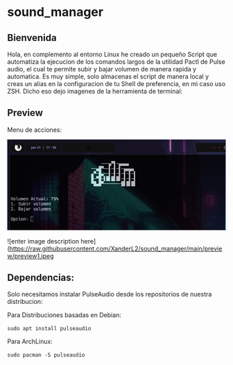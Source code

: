 # sound_manager

## Bienvenida
Hola, en complemento al entorno Linux he creado un pequeño Script que automatiza la ejecucion de los comandos largos de la utilidad Pactl de Pulse audio, el cual te permite subir y bajar volumen de manera rapida y automatica. Es muy simple, solo almacenas el script de manera local y creas un alias en la configuracion de tu Shell de preferencia, en mi caso uso ZSH. Dicho eso dejo imagenes de la herramienta de terminal: 


## Preview
Menu de acciones: 

![enter image description here](https://raw.githubusercontent.com/XanderL2/sound_manager/main/preview/preview.jpeg)

![enter image description here](https://raw.githubusercontent.com/XanderL2/sound_manager/main/preview/preview1.jpeg

## Dependencias:
Solo necesitamos instalar PulseAudio desde los repositorios de nuestra distribucion:

Para Distribuciones basadas en Debian:

    sudo apt install pulseaudio

Para ArchLinux:

    sudo pacman -S pulseaudio
